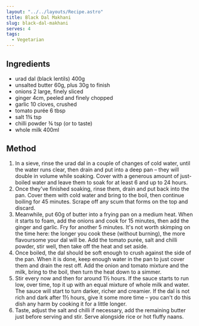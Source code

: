 ```yaml
---
layout: "../../layouts/Recipe.astro"
title: Black Dal Makhani
slug: black-dal-makhani
serves: 4
tags:
  - Vegetarian
---
```


## Ingredients

- urad dal (black lentils) 400g
- unsalted butter 60g, plus 30g to finish
- onions 2 large, finely sliced
- ginger 4cm, peeled and finely chopped
- garlic 10 cloves, crushed
- tomato purée 6 tbsp
- salt 1¾ tsp
- chilli powder ¾ tsp (or to taste)
- whole milk 400ml

## Method

1. In a sieve, rinse the urad dal in a couple of changes of cold water, until the water runs clear, then drain and put into a deep pan – they will double in volume while soaking. Cover with a generous amount of just-boiled water and leave them to soak for at least 6 and up to 24 hours.
1. Once they've finished soaking, rinse them, drain and put back into the pan. Cover them with cold water and bring to the boil, then continue boiling for 45 minutes. Scrape off any scum that forms on the top and discard.
1. Meanwhile, put 60g of butter into a frying pan on a medium heat. When it starts to foam, add the onions and cook for 15 minutes, then add the ginger and garlic. Fry for another 5 minutes. It's not worth skimping on the time here: the longer you cook these (without burning), the more flavoursome your dal will be. Add the tomato purée, salt and chilli powder, stir well, then take off the heat and set aside.
1. Once boiled, the dal should be soft enough to crush against the side of the pan. When it is done, keep enough water in the pan to just cover them and drain the rest off. Add the onion and tomato mixture and the milk, bring to the boil, then turn the heat down to a simmer.
1. Stir every now and then for around 1½ hours. If the sauce starts to run low, over time, top it up with an equal mixture of whole milk and water. The sauce will start to turn darker, richer and creamier. If the dal is not rich and dark after 1½ hours, give it some more time – you can't do this dish any harm by cooking it for a little longer.
1. Taste, adjust the salt and chilli if necessary, add the remaining butter just before serving and stir. Serve alongside rice or hot fluffy naans.
